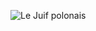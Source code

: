 ![Le Juif polonais](https://upload.wikimedia.org/wikipedia/commons/thumb/b/b1/Duke_Humfrey%27s_Library_Interior_5%2C_Bodleian_Library%2C_Oxford%2C_UK_-_Diliff.jpg/400px-Duke_Humfrey%27s_Library_Interior_5%2C_Bodleian_Library%2C_Oxford%2C_UK_-_Diliff.jpg)